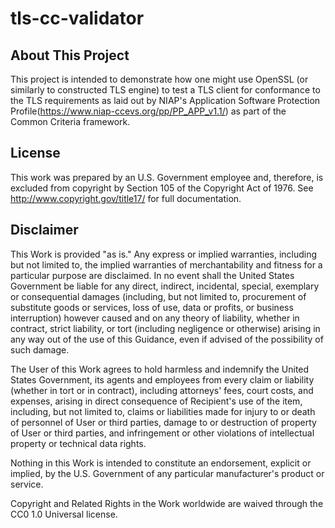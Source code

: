 tls-cc-validator
======================

## About This Project
This project is intended to demonstrate how one might use OpenSSL (or similarly to constructed TLS engine) to test a TLS client for conformance to
the TLS requirements as laid out by NIAP's Application Software Protection Profile(https://www.niap-ccevs.org/pp/PP_APP_v1.1/) as part of the Common Criteria framework.

## License
This work was prepared by an U.S. Government employee and, therefore, is excluded from copyright by Section 105 of the Copyright Act of 1976.
See http://www.copyright.gov/title17/ for full documentation.

## Disclaimer
This Work is provided "as is." Any express or implied warranties, including but not limited to, the
implied warranties of merchantability and fitness for a particular purpose are disclaimed. In no event
shall the United States Government be liable for any direct, indirect, incidental, special, exemplary or
consequential damages (including, but not limited to, procurement of substitute goods or services, loss
of use, data or profits, or business interruption) however caused and on any theory of liability, whether
in contract, strict liability, or tort (including negligence or otherwise) arising in any way out of the use of
this Guidance, even if advised of the possibility of such damage.

The User of this Work agrees to hold harmless and indemnify the United States Government, its agents
and employees from every claim or liability (whether in tort or in contract), including attorneys' fees,
court costs, and expenses, arising in direct consequence of Recipient's use of the item, including, but not
limited to, claims or liabilities made for injury to or death of personnel of User or third parties, damage
to or destruction of property of User or third parties, and infringement or other violations of intellectual
property or technical data rights.

Nothing in this Work is intended to constitute an endorsement, explicit or implied, by the U.S.
Government of any particular manufacturer's product or service.

Copyright and Related Rights in the Work worldwide are waived through the CC0 1.0 Universal license.
